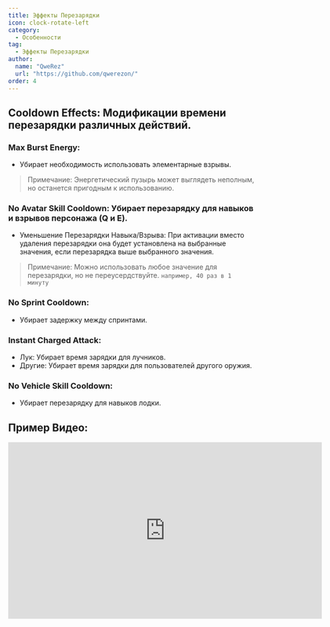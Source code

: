 ```yaml
---
title: Эффекты Перезарядки
icon: clock-rotate-left
category:
  - Особенности
tag:
  - Эффекты Перезарядки
author: 
  name: "QweRez"
  url: "https://github.com/qwerezon/"
order: 4
---
```


## Cooldown Effects: Модификации времени перезарядки различных действий.
### Max Burst Energy:
- Убирает необходимость использовать элементарные взрывы.
> Примечание: Энергетический пузырь может выглядеть неполным, но останется пригодным к использованию.
### No Avatar Skill Cooldown: Убирает перезарядку для навыков и взрывов персонажа (Q и E).
- Уменьшение Перезарядки Навыка/Взрыва: При активации вместо удаления перезарядки она будет установлена на выбранные значения, если перезарядка выше выбранного значения.
> Примечание: Можно использовать любое значение для перезарядки, но не переусердствуйте. `например, 40 раз в 1 минуту`
### No Sprint Cooldown:
- Убирает задержку между спринтами.
### Instant Charged Attack:
- Лук: Убирает время зарядки для лучников.
- Другие: Убирает время зарядки для пользователей другого оружия.
### No Vehicle Skill Cooldown:
- Убирает перезарядку для навыков лодки.

## Пример Видео:

<div class="iframe-container"><iframe width="640" height="360" src="https://www.youtube.com/embed/qv5ykSL3Ojw?list=PL5eI1Tb64p56g27qfYk7VuFTz4FK6YrKa" title="Korepi - Эффекты Перезарядки" frameborder="0" allow="accelerometer; autoplay; clipboard-write; encrypted-media; gyroscope; picture-in-picture; web-share" allowfullscreen></iframe></div>
